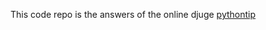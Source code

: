 This code repo is the answers of the online djuge [pythontip](http://www.pythontip.com/coding/code_oj)

